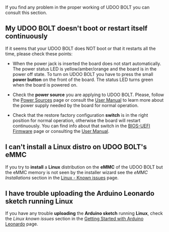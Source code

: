 If you find any problem in the proper working of UDOO BOLT you can consult this section.

## My UDOO BOLT doesn't boot or restart itself continuously

If it seems that your UDOO BOLT does NOT boot or that it restarts all the time, please check these points:

- When the power jack is inserted the board does not start automatically. The power status LED is yellow/amber/orange and the board is in the power off state. To turn on UDOO BOLT you have to press the small **power button** on the front of the board. The status LED turns green when the board is powered on.

- Check the **power source** you are applying to UDOO BOLT. Please, follow the [Power Sources](!/Hardware_References/Power_Sources) page or consult the [User Manual](http://download.udoo.org/files/UDOO_BOLT/Doc/UDOO_BOLT_MANUAL.pdf) to learn more about the power supply needed by the board for normal operation.

- Check that the restore factory configuration **switch** is in the right position for normal operation, otherwise the board will restart continuously. You can find info about that switch in the [BIOS-UEFI Firmware](!/Advanced_Topics/BIOS-UEFI_firmware) page or consulting the [User Manual](http://download.udoo.org/files/UDOO_BOLT/Doc/UDOO_BOLT_MANUAL.pdf).

## I can't install a Linux distro on UDOO BOLT's eMMC

If you try to **install** a **Linux** distribution on the **eMMC** of the UDOO BOLT but the eMMC memory is not seen by the installer wizard see the _eMMC Installations_ section in the [Linux - Known issues](!/Operating_Systems/Linux/Known_issues) page.

## I have trouble uploading the Arduino Leonardo sketch running Linux

If you have any trouble **uploading** the **Arduino sketch** running **Linux**, check the _Linux known issues_ section in the [Getting Started with Arduino Leonardo](!/Arduino_Leonardo-compatible(ATmega32U4)/Getting_Started_with_Arduino_Leonardo) page.
